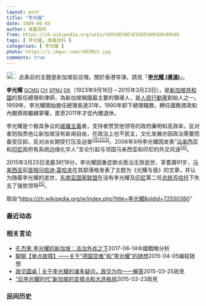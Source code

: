 ```yaml
---
layout: post
title: "李光耀"
date: 1989-06-04
author: 维基百科
from: https://zh.wikipedia.org/wiki/%E6%9D%8E%E5%85%89%E8%80%80
tags: [ 李光耀, 维基百科 ]
categories: [ 李光耀 ]
photo: https://i.imgur.com/rRO3Rzt.jpg
comments: true
---
```

<div class="mw-parser-output"><div id="noteTA-ae940aa2" class="noteTA"><div class="noteTA-group"><div data-noteta-group-source="module" data-noteta-group="马来人名地名"></div></div><div class="noteTA-local"><div data-noteta-code="zh-hans:东南亚国家联盟; zh-sg:亚细安; zh-tw:東南亞國協; zh-hk:東南亞國家聯盟"></div><div data-noteta-code="zh-cn:泰米尔; zh-sg:淡米尔; zh-hk:淡米爾; zh-tw:坦米爾"></div></div></div>
<div role="note" class="hatnote navigation-not-searchable"><a href="/wiki/Wikipedia:%E6%B6%88%E6%AD%A7%E4%B9%89" title="Wikipedia:消歧义"><img alt="Disambig gray.svg" src="//upload.wikimedia.org/wikipedia/commons/thumb/5/5f/Disambig_gray.svg/25px-Disambig_gray.svg.png" decoding="async" width="25" height="19" srcset="//upload.wikimedia.org/wikipedia/commons/thumb/5/5f/Disambig_gray.svg/38px-Disambig_gray.svg.png 1.5x, //upload.wikimedia.org/wikipedia/commons/thumb/5/5f/Disambig_gray.svg/50px-Disambig_gray.svg.png 2x" data-file-width="220" data-file-height="168"></a><style data-mw-deduplicate="TemplateStyles:r67269465">.mw-parser-output .ifmobile>.mobile:nth-child(2n){display:none}</style><span class="ifmobile"><span class="nomobile">&nbsp;&nbsp;</span><span class="mobile"></span></span>此条目的主題是新加坡前总理。關於香港导演，請見「<b><a href="/wiki/%E6%9D%8E%E5%85%89%E8%80%80_(%E5%B0%8E%E6%BC%94)" title="李光耀 (導演)">李光耀 (導演)</a></b>」。</div>

<p><b>李光耀</b> <span style="font-size:90%;"><a href="/wiki/%E8%81%96%E7%B1%B3%E8%BF%A6%E5%8B%92%E5%8F%8A%E8%81%96%E5%96%AC%E6%B2%BB%E5%8B%B3%E7%AB%A0" title="聖米迦勒及聖喬治勳章">GCMG</a> <a href="/wiki/%E5%90%8D%E8%AD%BD%E5%8B%B3%E4%BD%8D" title="名譽勳位">CH</a></span> <span style="font-size:90%;"><a href="/wiki/%E6%9F%94%E4%BD%9B%E5%B7%9E%E6%8E%88%E5%8B%8B%E5%8F%8A%E5%98%89%E5%A5%96%E5%88%B6%E5%BA%A6" title="柔佛州授勋及嘉奖制度">SPMJ</a> <a href="/w/index.php?title=Family_Order_of_Laila_Utama&amp;action=edit&amp;redlink=1" class="new" title="Family Order of Laila Utama（页面不存在）">DK</a></span>（1923年9月16日－2015年3月23日），是<a href="/wiki/%E6%96%B0%E5%8A%A0%E5%9D%A1%E5%85%B1%E5%92%8C%E5%9C%8B" class="mw-redirect" title="新加坡共和國">新加坡共和國</a>的首任總理和律師，為新加坡開國最主要的領導人，是<a href="/wiki/%E4%BA%BA%E6%B0%91%E8%A1%8C%E5%8B%95%E9%BB%A8" class="mw-redirect" title="人民行動黨">人民行動黨</a>創始人之一。1959年，李光耀開始擔任總理長達31年，1990年卸下總理職務，轉任國務資政和內閣資政繼續掌權，直至2011年才從內閣退休。
</p><p>李光耀是个极具争议的<a href="/wiki/%E5%A8%81%E6%AC%8A%E4%B8%BB%E7%BE%A9" class="mw-redirect" title="威權主義">威權主義</a>者，支持者赞赏他领导的政府廉明和高效率，反对者则指责他让新加坡没有新闻自由，在政治上也不民主，文化发展亦因政治需要而备受压抑，反对派长期受打压及迫害<sup id="cite_ref-aa_1-0" class="reference"><a href="#cite_note-aa-1">[1]</a></sup><sup id="cite_ref-di_2-0" class="reference"><a href="#cite_note-di-2">[2]</a></sup><sup id="cite_ref-gd_3-0" class="reference"><a href="#cite_note-gd-3">[3]</a></sup>。2006年9月李光耀因发表“<a href="/wiki/%E9%A9%AC%E6%9D%A5%E8%A5%BF%E4%BA%9A" title="马来西亚">马来西亚</a>和<a href="/wiki/%E5%8D%B0%E5%B0%BC" class="mw-redirect" title="印尼">印尼</a>政府有系统边缘化华人”言论引起与邻国马来西亚和印尼的外交风波<sup id="cite_ref-:Malaysian_4-0" class="reference"><a href="#cite_note-:Malaysian-4">[4]</a></sup>。
</p><p>2015年3月23日凌晨3时18分，李光耀因重症肺炎医治无效逝世，享耆壽91岁，<a href="/wiki/%E9%A9%AC%E6%9D%A5%E8%A5%BF%E4%BA%9A" title="马来西亚">马来西亚</a>前<a href="/wiki/%E9%A9%AC%E6%9D%A5%E8%A5%BF%E4%BA%9A%E9%A6%96%E7%9B%B8" title="马来西亚首相">首相</a><a href="/wiki/%E9%A9%AC%E5%93%88%E8%BF%AA%C2%B7%E8%8E%AB%E5%93%88%E6%9C%AB" title="马哈迪·莫哈末">马哈迪·莫哈末</a>在其部落格发表了主题为《光耀与我》的文章，并认为随着李光耀的逝世，<a href="/wiki/%E4%B8%9C%E5%8D%97%E4%BA%9A%E5%9B%BD%E5%AE%B6%E8%81%94%E7%9B%9F" title="东南亚国家联盟">东南亚国家联盟</a>在没有李光耀及<a href="/wiki/%E5%8D%B0%E5%BA%A6%E5%B0%BC%E8%A5%BF%E4%BA%9A" title="印度尼西亚">印尼</a>第二任<a href="/wiki/%E5%8D%B0%E5%BA%A6%E5%B0%BC%E8%A5%BF%E4%BA%9A%E6%80%BB%E7%BB%9F" title="印度尼西亚总统">总统</a><a href="/wiki/%E8%8B%8F%E5%93%88%E6%89%98" class="mw-redirect" title="苏哈托">苏哈托</a>下失去了强势领导<sup id="cite_ref-:马哈迪·莫哈末_5-0" class="reference"><a href="#cite_note-:马哈迪·莫哈末-5">[5]</a></sup>。
</p>
</div><noscript><img src="//zh.wikipedia.org/wiki/Special:CentralAutoLogin/start?type=1x1" alt="" title="" width="1" height="1" style="border: none; position: absolute;"></noscript>
<div class="printfooter">取自“<a dir="ltr" href="https://zh.wikipedia.org/w/index.php?title=李光耀&amp;oldid=72550380">https://zh.wikipedia.org/w/index.php?title=李光耀&amp;oldid=72550380</a>”</div><div id="recent-news"><h3>最近动态</h3><ul></ul></div><div id="open-opinion"><h3>相关言论</h3><ul><li><a href="https://nodebe4.github.io/opinion/2017-06-14/%E5%AD%94%E6%9D%B0%E8%8D%A3-%E6%9D%8E%E5%85%89%E8%80%80%E7%9A%84%E6%96%B0%E5%8A%A0%E5%9D%A1-%E6%B3%95%E6%B2%BB%E5%A4%96%E8%A1%A3%E4%B9%8B%E4%B8%8B/" title="孔杰荣">孔杰荣  李光耀的新加坡：法治外衣之下</a><time>2017-06-14</time><a class="tag">中國戰略分析</a></li>
<li><a href="https://nodebe4.github.io/opinion/2015-04-05/%E8%81%8A%E8%81%8A-%E5%8D%95%E7%82%B9%E6%95%85%E9%9A%9C-%E5%85%B3%E4%BA%8E-%E5%BE%B7%E5%9B%BD%E7%A9%BA%E9%9A%BE-%E5%92%8C-%E6%9D%8E%E5%85%89%E8%80%80-%E7%9A%84%E9%9A%8F%E6%83%B3/" title="编程随想">聊聊【单点故障】——关于“德国空难”和“李光耀”的随想</a><time>2015-04-05</time><a class="tag">编程随想</a></li>
<li><a href="https://nodebe4.github.io/opinion/2015-03-25/%E6%94%BF%E8%A7%81%E5%9C%86%E6%A1%8C-%E5%85%B3%E4%BA%8E%E6%9D%8E%E5%85%89%E8%80%80%E7%9A%84%E8%AF%B8%E5%A4%9A%E7%96%91%E9%97%AE-%E6%94%BF%E8%A7%81%E4%B8%BA%E4%BD%A0%E4%B8%80%E4%B8%80%E8%A7%A3%E7%AD%94/" title="政见">政见圆桌 | 关于李光耀的诸多疑问，政见为你一一解答</a><time>2015-03-25</time><a class="tag">政見</a></li>
<li><a href="https://nodebe4.github.io/opinion/2015-03-23/%E5%90%8E%E6%9D%8E%E5%85%89%E8%80%80%E6%97%B6%E4%BB%A3-%E6%96%B0%E5%8A%A0%E5%9D%A1%E7%9A%84%E6%94%AF%E6%92%91%E7%82%B9%E5%92%8C%E5%A4%A7%E9%80%89%E6%A0%BC%E5%B1%80/" title="马亮">“后李光耀时代”新加坡的支撑点和大选格局</a><time>2015-03-23</time><a class="tag">政見</a></li>
</ul></div><div id="mjls-record"><h3>民间历史</h3><ul></ul></div>